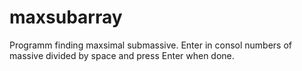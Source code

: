 # maxsubarray
Programm finding maxsimal submassive. Enter in consol numbers of massive divided by space and press Enter when done.
